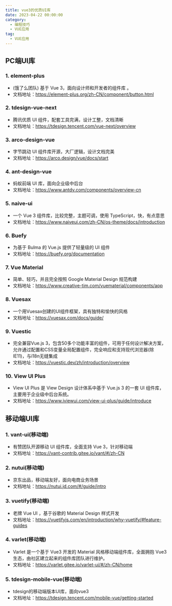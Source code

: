 ```yaml
---
title: vue3的优质UI库
date: 2023-04-22 00:00:00
category: 
  - 编程技巧
  - VUE应用
tag: 
  - VUE应用
---
```


## PC端UI库

### 1. element-plus

- (饿了么团队) 基于 Vue 3，面向设计师和开发者的组件库 。
- 文档地址：<https://element-plus.org/zh-CN/component/button.html>

### 2. tdesign-vue-next

- 腾讯优质 UI 组件，配套工具完满，设计工整，文档清晰
- 文档地址：<https://tdesign.tencent.com/vue-next/overview>

### 3. arco-design-vue

- 字节跳动 UI 组件库开源，大厂逻辑，设计文档完美
- 文档地址：<https://arco.design/vue/docs/start>

### 4. ant-design-vue

- 蚂蚁前端 UI 库，面向企业级中后台
- 文档地址：<https://www.antdv.com/components/overview-cn>

### 5. naive-ui

- 一个 Vue 3 组件库，比较完整，主题可调，使用 TypeScript，快，有点意思
- 文档地址：<https://www.naiveui.com/zh-CN/os-theme/docs/introduction>

### 6. Buefy

- 为基于 Bulma 的 Vue.js 提供了轻量级的 UI 组件
- 文档地址：<https://buefy.org/documentation>

### 7. Vue Material

- 简单、轻巧，并且完全按照 Google Material Design 规范构建
- 文档地址：<https://www.creative-tim.com/vuematerial/components/app>

### 8. Vuesax

- 一个用Vuesax创建的UI组件框架，具有独特和愉快的风格
- 文档地址：<https://vuesax.com/docs/guide/>

### 9. Vuestic

- 完全兼容Vue.js 3，包含50多个功能丰富的组件，可用于任何设计解决方案，允许通过配置和CSS变量全局配置组件，完全响应和支持现代浏览器(除IE11)，与i18n无缝集成
- 文档地址：<https://vuestic.dev/zh/introduction/overview>

### 10. View UI Plus

- View UI Plus 是 View Design 设计体系中基于 Vue.js 3 的一套 UI 组件库，主要用于企业级中后台系统。
- 文档地址：<https://www.iviewui.com/view-ui-plus/guide/introduce>

## 移动端UI库

### 1. vant-ui(移动端)

- 有赞团队开源移动 UI 组件库，全面支持 Vue 3，针对移动端
- 文档地址：<https://vant-contrib.gitee.io/vant/#/zh-CN>

### 2. nutui(移动端)

- 京东出品，移动端友好，面向电商业务场景
- 文档地址：<https://nutui.jd.com/#/guide/intro>

### 3. vuetify(移动端)

- 老牌 Vue UI ，基于谷歌的 Material Design 样式开发
- 文档地址：<https://vuetifyjs.com/en/introduction/why-vuetify/#feature-guides>

### 4. varlet(移动端)

- Varlet 是一个基于 Vue3 开发的 Material 风格移动端组件库，全面拥抱 Vue3 生态，由社区建立起来的组件库团队进行维护。
- 文档地址：<https://varlet.gitee.io/varlet-ui/#/zh-CN/home>

### 5. tdesign-mobile-vue(移动端)

- tdesign的移动端版本UI库，面向vue3
- 文档地址：<https://tdesign.tencent.com/mobile-vue/getting-started>
